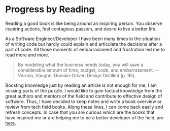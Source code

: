 # Progress by Reading

Reading a good book is like being around an inspiring person. You observe inspiring actions, feel contagious passion, and desire to live a better life.

As a Software Engineer/Developer I have been many times in the situation of writing code but hardly could explain and articulate the decisions after a part of code. All those moments of embarrassment and frustration led me to read more and more.

> By modeling what the business needs today, you will save a considerable amount of time, budget, code, and embarrassment. --Vernon, Vaughn. Domain-Driven Design Distilled (p. 95). 

Boosting knowledge just by reading an article is not enough for me, I am missing parts of the puzzle.  I would like to gain factual knowledge from the great authors and mentors of the field and contribute to effective design of software. Thus, I have decided to keep notes and write a book overview or review from tech field books. Along these lines, I can come back easily and refresh concepts. In case that you are curious which are the books that have inspired me or are helping me to be a better developer of the field, are [here](https://github.com/mdoklea/books/wiki).



